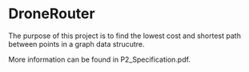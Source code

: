 # DroneRouter
The purpose of this project is to find the lowest cost and shortest path between points in a graph data strucutre.

More information can be found in P2_Specification.pdf.
